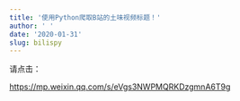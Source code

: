 ```yaml
---
title: '使用Python爬取B站的土味视频标题！'
author: ' '
date: '2020-01-31'
slug: bilispy
---
```


请点击：

<https://mp.weixin.qq.com/s/eVgs3NWPMQRKDzgmnA6T9g>

<script>

window.location.replace("https://mp.weixin.qq.com/s/eVgs3NWPMQRKDzgmnA6T9g")

</script>